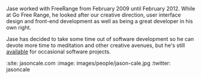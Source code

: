 Jase worked with FreeRange from February 2009 until February 2012. While at Go Free Range, he looked after our creative direction, user interface design and front-end development as well as being a great developer in his own right.

Jase has decided to take some time out of software development so he can devote more time to meditation and other creative avenues, but he's still [available](http://jasoncale.com) for occasional software projects.

:site: jasoncale.com
:image: images/people/jason-cale.jpg
:twitter: jasoncale